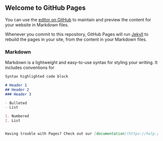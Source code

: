 <a href="gmcchhapp://?functionCode=GMCCAPP_002_011&relateId=HLLTH0"></a>
## Welcome to GitHub Pages

You can use the [editor on GitHub](gmcchhapp://?functionCode=GMCCAPP_002_011&relateId=HLLTH0) to maintain and preview the content for your website in Markdown files.

Whenever you commit to this repository, GitHub Pages will run [Jekyll](https://jekyllrb.com/) to rebuild the pages in your site, from the content in your Markdown files.

### Markdown

Markdown is a lightweight and easy-to-use syntax for styling your writing. It includes conventions for

```markdown
Syntax highlighted code block

# Header 1
## Header 2
### Header 3

- Bulleted
- List

1. Numbered
2. List


Having trouble with Pages? Check out our [documentation](https://help.github.com/categories/github-pages-basics/) or [contact support](https://github.com/contact) and we’ll help you sort it out.

